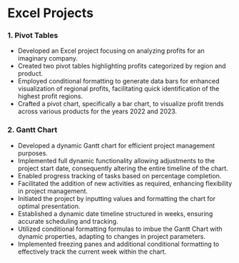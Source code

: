 # Excel Projects
### 1. Pivot Tables
- Developed an Excel project focusing on analyzing profits for an imaginary company.
- Created two pivot tables highlighting profits categorized by region and product.
- Employed conditional formatting to generate data bars for enhanced visualization of regional profits, facilitating quick identification of the highest profit regions.
- Crafted a pivot chart, specifically a bar chart, to visualize profit trends across various products for the years 2022 and 2023.
### 2. Gantt Chart
- Developed a dynamic Gantt chart for efficient project management purposes.
- Implemented full dynamic functionality allowing adjustments to the project start date, consequently altering the entire timeline of the chart.
- Enabled progress tracking of tasks based on percentage completion.
- Facilitated the addition of new activities as required, enhancing flexibility in project management.
- Initiated the project by inputting values and formatting the chart for optimal presentation.
- Established a dynamic date timeline structured in weeks, ensuring accurate scheduling and tracking.
- Utilized conditional formatting formulas to imbue the Gantt Chart with dynamic properties, adapting to changes in project parameters.
- Implemented freezing panes and additional conditional formatting to effectively track the current week within the chart.


